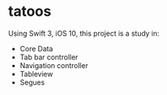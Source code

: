 # tatoos

Using Swift 3, iOS 10, this project is a study in:

* Core Data
* Tab bar controller
* Navigation controller
* Tableview 
* Segues
